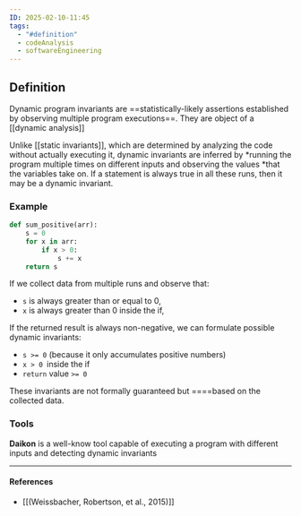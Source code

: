 ```yaml
---
ID: 2025-02-10-11:45
tags:
  - "#definition"
  - codeAnalysis
  - softwareEngineering
---
```

## Definition

Dynamic program invariants are ==statistically-likely assertions established by observing multiple program executions==. They are object of a [[dynamic analysis]]

Unlike [[static invariants]], which are determined by analyzing the code without actually executing it, dynamic invariants are inferred by *running the program multiple times on different inputs and observing the values ​​*that the variables take on. If a statement is always true in all these runs, then it may be a dynamic invariant.

### Example

```python
def sum_positive(arr):
    s = 0
    for x in arr:
        if x > 0:
            s += x
    return s

```

If we collect data from multiple runs and observe that:
- `s` is always greater than or equal to 0,
- `x` is always greater than 0 inside the if,

If the returned result is always non-negative, we can formulate possible dynamic invariants:
- `s >= 0` (because it only accumulates positive numbers)
- `x > 0 `inside the if
- `return` value `>= 0`

These invariants are not formally guaranteed but ====based on the collected data.

### Tools

**Daikon** is a well-know tool capable of executing a program with different inputs and detecting dynamic invariants

---
#### References
- [[(Weissbacher, Robertson, et al., 2015)]]
